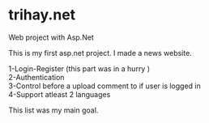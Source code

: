 # trihay.net
Web project with Asp.Net

This is my first asp.net project. I made a news website.

1-Login-Register (this part was in a hurry ) <br />
2-Authentication <br />
3-Control before a upload comment to if user is logged in <br />
4-Support atleast 2 languages <br />

This list was my main goal. 
